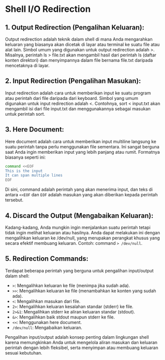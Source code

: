# Shell I/O Redirection

## 1. Output Redirection (Pengalihan Keluaran):
Output redirection adalah teknik dalam shell di mana Anda mengarahkan keluaran yang biasanya akan dicetak di layar atau terminal ke suatu file atau alat lain. Simbol umum yang digunakan untuk output redirection adalah >. Misalnya, perintah ls > file.txt akan mengambil hasil dari perintah ls (daftar konten direktori) dan menyimpannya dalam file bernama file.txt daripada mencetaknya di layar.

## 2. Input Redirection (Pengalihan Masukan):
Input redirection adalah cara untuk memberikan input ke suatu program atau perintah dari file daripada dari keyboard. Simbol yang umum digunakan untuk input redirection adalah <. Contohnya, sort < input.txt akan mengambil isi dari file input.txt dan menggunakannya sebagai masukan untuk perintah sort.

## 3. Here Document:
Here document adalah cara untuk memberikan input multiline langsung ke suatu perintah tanpa perlu menggunakan file sementara. Ini sangat berguna saat Anda ingin memberikan input yang lebih panjang atau rumit. Formatnya biasanya seperti ini:

```sh
command <<EOF
This is the input
It can span multiple lines
EOF
```
Di sini, command adalah perintah yang akan menerima input, dan teks di antara `<<EOF` dan `EOF` adalah masukan yang akan diberikan kepada perintah tersebut.

## 4. Discard the Output (Mengabaikan Keluaran):
Kadang-kadang, Anda mungkin ingin menjalankan suatu perintah tetapi tidak ingin melihat keluaran atau hasilnya. Anda dapat melakukan ini dengan mengalihkan keluaran ke /dev/null, yang merupakan perangkat khusus yang secara efektif membuang keluaran. Contoh: command `> /dev/null`.

## 5. Redirection Commands:
Terdapat beberapa perintah yang berguna untuk pengalihan input/output dalam shell:

- `>`: Mengalihkan keluaran ke file (menimpa jika sudah ada).
- `>>`: Mengalihkan keluaran ke file (menambahkan ke konten yang sudah ada).
- `<`: Mengalihkan masukan dari file.
- `2>`: Mengalihkan keluaran kesalahan standar (stderr) ke file.
- `2>&1`: Mengalihkan stderr ke aliran keluaran standar (stdout).
- `&>`: Mengalihkan baik stdout maupun stderr ke file.
- `<<`: Menggunakan here document.
- `/dev/null`: Mengabaikan keluaran.
  
Pengalihan input/output adalah konsep penting dalam lingkungan shell karena memungkinkan Anda untuk mengelola aliran masukan dan keluaran perintah dengan lebih fleksibel, serta menyimpan atau membuang keluaran sesuai kebutuhan.
